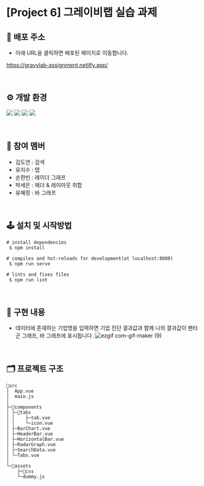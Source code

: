 # [**Project 6**] 그레이비랩 실습 과제

## 🔗 배포 주소

- 아래 URL을 클릭하면 배포된 페이지로 이동합니다.

https://gravylab-assignment.netlify.app/

<br>

## ⚙ 개발 환경

<img src="https://img.shields.io/badge/vue-4FC08D.svg?&style=for-the-badge&logo=vue.js&logoColor=black"> <img src="https://img.shields.io/badge/javascript-F7DF1E?style=for-the-badge&logo=javascript&logoColor=black"> <img src="https://img.shields.io/badge/html-E34F26?style=for-the-badge&logo=html5&logoColor=white"> <img src="https://img.shields.io/badge/css-1572B6?style=for-the-badge&logo=css3&logoColor=white">

<br>

## 🧑 참여 멤버

- 김도연 : 검색
- 유지수 : 탭
- 손한빈 : 레이더 그래프
- 박세은 : 헤더 & 레이아웃 취합
- 유혜정 : 바 그래프

<br>

## 🕹 설치 및 시작방법

```
# install dependencies
 $ npm install

# compiles and hot-reloads for development(at localhost:8080)
 $ npm run serve

# lints and fixes files
 $ npm run lint
```

<br>

## 📝 구현 내용
- 데이터에 존재하는 기업명을 입력하면 기업 진단 결과값과 함께 나의 결과값이 팬타곤 그래프, 바 그래프에 표시됩니다.
![ezgif com-gif-maker (9)](https://user-images.githubusercontent.com/90097736/157835375-1b2de5ac-f7ec-4d9e-b040-6761758700a6.gif)

<br>

## 🗂 프로젝트 구조

```
📁src
│  App.vue
│  main.js
│
├─📁components
│ ├─📁tabs
│ │    ├─tab.vue
│ │    └─icon.vue
│ ├─BarChart.vue
│ ├─HeaderBar.vue
│ ├─HorizontalBar.vue
│ ├─RadarGraph.vue
│ ├─SearchData.vue
│ └─Tabs.vue
│
└─📁assets
    ├─📁css
    └─dummy.js
```
